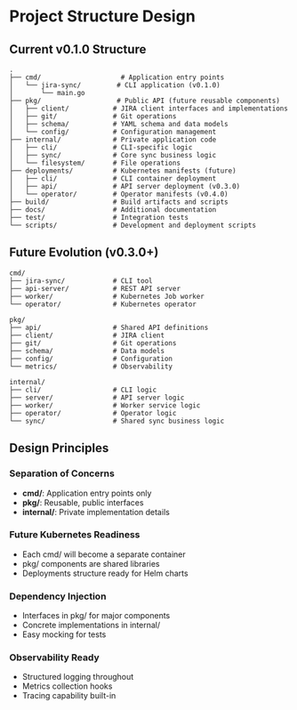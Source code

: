 # Project Structure Design

## Current v0.1.0 Structure
```
.
├── cmd/                    # Application entry points
│   └── jira-sync/         # CLI application (v0.1.0)
│       └── main.go
├── pkg/                   # Public API (future reusable components)
│   ├── client/           # JIRA client interfaces and implementations
│   ├── git/              # Git operations
│   ├── schema/           # YAML schema and data models
│   └── config/           # Configuration management
├── internal/             # Private application code
│   ├── cli/              # CLI-specific logic
│   ├── sync/             # Core sync business logic
│   └── filesystem/       # File operations
├── deployments/          # Kubernetes manifests (future)
│   ├── cli/              # CLI container deployment
│   ├── api/              # API server deployment (v0.3.0)
│   └── operator/         # Operator manifests (v0.4.0)
├── build/                # Build artifacts and scripts
├── docs/                 # Additional documentation
├── test/                 # Integration tests
└── scripts/              # Development and deployment scripts
```

## Future Evolution (v0.3.0+)
```
cmd/
├── jira-sync/            # CLI tool
├── api-server/           # REST API server
├── worker/               # Kubernetes Job worker
└── operator/             # Kubernetes operator

pkg/
├── api/                  # Shared API definitions
├── client/               # JIRA client
├── git/                  # Git operations
├── schema/               # Data models
├── config/               # Configuration
└── metrics/              # Observability

internal/
├── cli/                  # CLI logic
├── server/               # API server logic
├── worker/               # Worker service logic
├── operator/             # Operator logic
└── sync/                 # Shared sync business logic
```

## Design Principles

### Separation of Concerns
- **cmd/**: Application entry points only
- **pkg/**: Reusable, public interfaces
- **internal/**: Private implementation details

### Future Kubernetes Readiness
- Each cmd/ will become a separate container
- pkg/ components are shared libraries
- Deployments structure ready for Helm charts

### Dependency Injection
- Interfaces in pkg/ for major components
- Concrete implementations in internal/
- Easy mocking for tests

### Observability Ready
- Structured logging throughout
- Metrics collection hooks
- Tracing capability built-in